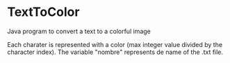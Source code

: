 # TextToColor
Java program to convert a text to a colorful image

Each charater is represented with a color (max integer value divided by the character index).
The variable "nombre" represents de name of the .txt file.
